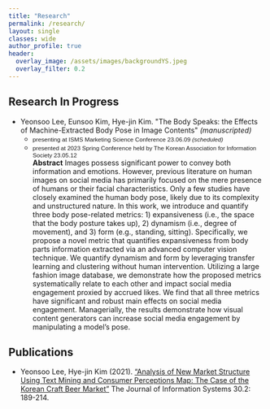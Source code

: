 ```yaml
---  
title: "Research"
permalink: /research/
layout: single
classes: wide
author_profile: true
header:
  overlay_image: /assets/images/backgroundYS.jpeg
  overlay_filter: 0.2
---
```


## Research In Progress
- Yeonsoo Lee, Eunsoo Kim, Hye-jin Kim. "The Body Speaks: the Effects of Machine-Extracted Body Pose in Image Contents" *(manuscripted)*
  - <span style="font-size: smaller; font-family: Montserrat, sans-serif;">presenting at ISMS Marketing Science Conference 23.06.09 *(scheduled)*</span> 
  - <span style="font-size: smaller; font-family: Montserrat, sans-serif;">presented at 2023 Spring Conference held by The Korean Association for Information Society 23.05.12</span> <br>
  **Abstract** Images possess significant power to convey both information and emotions. However, previous literature on human images on social media has primarily focused on the mere presence of humans or their facial characteristics. Only a few studies have closely examined the human body pose, likely due to its complexity and unstructured nature. In this work, we introduce and quantify three body pose-related metrics: 1&#41; expansiveness (i.e., the space that the body posture takes up), 2&#41; dynamism (i.e., degree of movement), and 3&#41; form (e.g., standing, sitting). Specifically, we propose a novel metric that quantifies expansiveness from body parts information extracted via an advanced computer vision technique. We quantify dynamism and form by leveraging transfer learning and clustering without human intervention. Utilizing a large fashion image database, we demonstrate how the proposed metrics systematically relate to each other and impact social media engagement proxied by accrued likes. We find that all three metrics have significant and robust main effects on social media engagement. Managerially, the results demonstrate how visual content generators can increase social media engagement by manipulating a model’s pose.

<!-- 
- Yeonsoo Lee, Eunsoo Kim, Hye-jin Kim. ["The Body Speaks: the Effects of Machine-Extracted Body Pose in Image Contents"](https://soo-13.github.io/research1/) *(manuscripted)* -->

## Publications
- Yeonsoo Lee, Hye-jin Kim (2021). [“Analysis of New Market Structure Using Text Mining and Consumer Perceptions Map: The Case of the Korean Craft Beer Market”](https://soo-13.github.io/research0/)  The Journal of Information Systems 30.2: 189-214.

<!-- 
---
## Presentation

- The Body Speaks: the Effects of Machine-Extracted Body Pose in Image Contents
  - ISMS Marketing Science Conference, Miami, United States 23.06.09 *(scheduled)*
  - The Korean Association for Information Society, Seoul, Korea 23.05.12 -->

